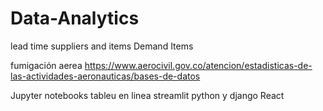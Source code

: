 # Data-Analytics


lead time suppliers and items
Demand Items


fumigación aerea
https://www.aerocivil.gov.co/atencion/estadisticas-de-las-actividades-aeronauticas/bases-de-datos


Jupyter notebooks
tableu en linea
streamlit
python y django
React
